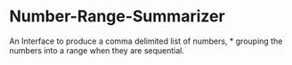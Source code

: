 # Number-Range-Summarizer
An Interface to produce a comma delimited list of numbers,  * grouping the numbers into a range when they are sequential.
